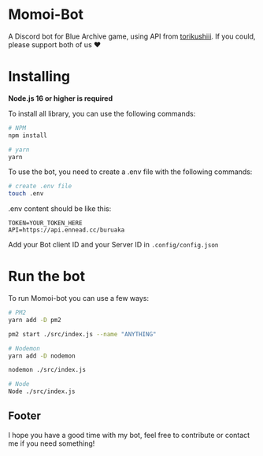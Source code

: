 # Momoi-Bot
A Discord bot for Blue Archive game, using API from [torikushiii](https://github.com/torikushiii/BlueArchiveAPI). If you could, please support both of us ❤
# Installing
**Node.js 16 or higher is required**

To install all library, you can use the following commands:
```bash
# NPM
npm install

# yarn
yarn
```
To use the bot, you need to create a .env file with the following commands:
```bash
# create .env file
touch .env
```
.env content should be like this:
```env
TOKEN=YOUR_TOKEN_HERE
API=https://api.ennead.cc/buruaka
```
Add your Bot client ID and your Server ID in
``
.config/config.json
``
# Run the bot
To run Momoi-bot you can use a few ways:
```bash
# PM2
yarn add -D pm2

pm2 start ./src/index.js --name "ANYTHING"

# Nodemon
yarn add -D nodemon

nodemon ./src/index.js

# Node
Node ./src/index.js
```
## Footer
I hope you have a good time with my bot, feel free to contribute or contact me if you need something!

